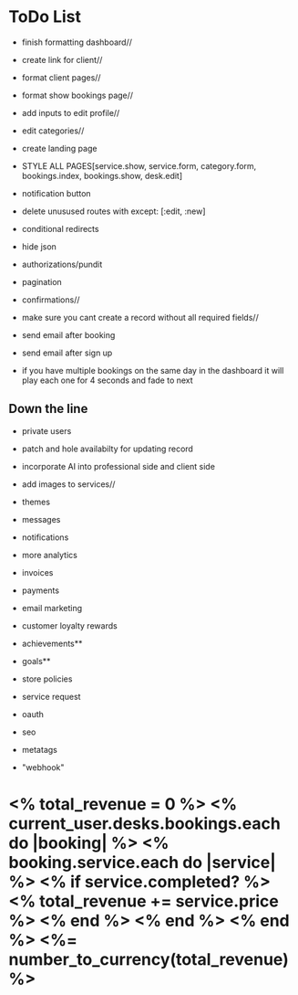 # ToDo List
- finish formatting dashboard//
- create link for client//
- format client pages//
- format show bookings page//
- add inputs to edit profile//
- edit categories//
- create landing page
- STYLE ALL PAGES[service.show, service.form, category.form, bookings.index, bookings.show, desk.edit]
- notification button
- delete unusused routes with except: [:edit, :new]
- conditional redirects 
- hide json


- authorizations/pundit
- pagination
- confirmations//
- make sure you cant create a record without all required fields//


- send email after booking
- send email after sign up
- if you have multiple bookings on the same day in the dashboard it will play each one for 4 seconds and fade to next

## Down the line
- private users
- patch and hole availabilty for updating record
- incorporate AI into professional side and client side
- add images to services//
- themes
- messages
- notifications
- more analytics
- invoices
- payments
- email marketing
- customer loyalty rewards
- achievements**
- goals**
- store policies
- service request

- oauth
- seo
- metatags
- "webhook"


<h1>
  <% total_revenue = 0 %>
    <% current_user.desks.bookings.each do |booking| %>
      <% booking.service.each do |service| %>
        <% if service.completed? %>
          <% total_revenue += service.price %>
        <% end %>
      <% end %>
    <% end %>
  <%= number_to_currency(total_revenue) %> 
</h1>
